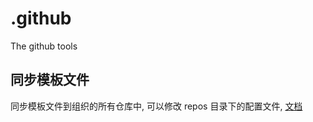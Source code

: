 # .github
The github tools

## 同步模板文件

同步模板文件到组织的所有仓库中, 可以修改 repos 目录下的配置文件, [文档](https://github.com/linuxdeepin/action-sync)
